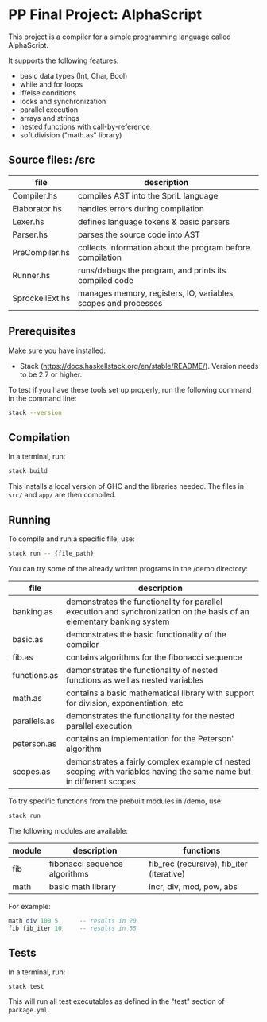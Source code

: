 # PP Final Project: AlphaScript

This project is a compiler for a simple programming language called AlphaScript. 

It supports the following features:

- basic data types (Int, Char, Bool)
- while and for loops
- if/else conditions
- locks and synchronization
- parallel execution
- arrays and strings
- nested functions with call-by-reference
- soft division ("math.as" library)

## Source files: /src

| file            | description                                                    |
| --------------- | -------------------------------------------------------------- |
| Compiler.hs     | compiles AST into the SpriL language                           |
| Elaborator.hs   | handles errors during compilation                              |
| Lexer.hs        | defines language tokens & basic parsers                        |
| Parser.hs       | parses the source code into AST                                |
| PreCompiler.hs  | collects information about the program before compilation      |
| Runner.hs       | runs/debugs the program, and prints its compiled code          |
| SprockellExt.hs | manages memory, registers, IO, variables, scopes and processes |

## Prerequisites

Make sure you have installed:

- Stack (<https://docs.haskellstack.org/en/stable/README/>). Version needs to be 2.7 or higher.

To test if you have these tools set up properly, run the following command in the command line:

```bash
stack --version
```

## Compilation

In a terminal, run:

```bash
stack build
```

This installs a local version of GHC and the libraries needed. 
The files in `src/` and `app/` are then compiled.

## Running

To compile and run a specific file, use:

```bash
stack run -- {file_path}
```

You can try some of the already written programs in the /demo directory:

| file         | description                                                                                                            |
| ------------ | ---------------------------------------------------------------------------------------------------------------------- |
| banking.as   | demonstrates the functionality for parallel execution and synchronization on the basis of an elementary banking system |
| basic.as     | demonstrates the basic functionality of the compiler                                                                   |
| fib.as       | contains algorithms for the fibonacci sequence                                                                         |
| functions.as | demonstrates the functionality of nested functions as well as nested variables                                         |
| math.as      | contains a basic mathematical library with support for division, exponentiation, etc                                   |
| parallels.as | demonstrates the functionality for the nested parallel execution                                                       |
| peterson.as  | contains an implementation for the Peterson' algorithm                                                                 |
| scopes.as    | demonstrates a fairly complex example of nested scoping with variables having the same name but in different scopes    |

To try specific functions from the prebuilt modules in /demo, use:

```bash
stack run
```

The following modules are available:

| module | description                   | functions                                 |
| ------ | ----------------------------- | ----------------------------------------- |
| fib    | fibonacci sequence algorithms | fib_rec (recursive), fib_iter (iterative) |
| math   | basic math library            | incr, div, mod, pow, abs                  |

For example:

```haskell
math div 100 5      -- results in 20
fib fib_iter 10     -- results in 55
```

## Tests

In a terminal, run:

```
stack test
```

This will run all test executables as defined in the "test" section of `package.yml`.